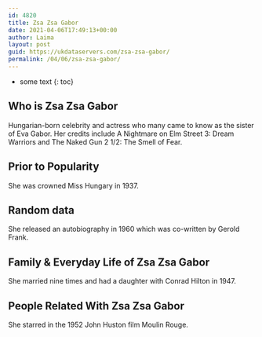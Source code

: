 ```yaml
---
id: 4820
title: Zsa Zsa Gabor
date: 2021-04-06T17:49:13+00:00
author: Laima
layout: post
guid: https://ukdataservers.com/zsa-zsa-gabor/
permalink: /04/06/zsa-zsa-gabor/
---
```


* some text
{: toc}


## Who is Zsa Zsa Gabor
                  
                  
                  
Hungarian-born celebrity and actress who many came to know as the sister of Eva Gabor. Her credits include A Nightmare on Elm Street 3: Dream Warriors and The Naked Gun 2 1/2: The Smell of Fear.
                  
              
            
              
            
                
                
                
## Prior to Popularity
                  
                  
                  
She was crowned Miss Hungary in 1937.
                  
              
            
              
            
                
                
                
## Random data
                  
                  
                  
She released an autobiography in 1960 which was co-written by Gerold Frank.
                  
              
            
              
            
                
                
                
## Family & Everyday Life of Zsa Zsa Gabor
                  
                  
                  
She married nine times and had a daughter with Conrad Hilton in 1947.
                  
              
            
              
            
                
                
                
## People Related With Zsa Zsa Gabor
                  
                  
                  
She starred in the 1952 John Huston film Moulin Rouge.
                  
              
            
              
            
                
              
            
              
              
            
            
              
            
          
          
          